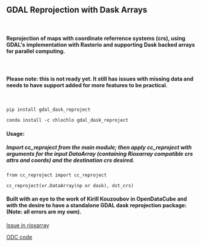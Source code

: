 ## GDAL Reprojection with Dask Arrays
<br/>

#### Reprojection of maps with coordinate referrence systems (crs), using GDAL's implementation with Rasterio and supporting Dask backed arrays for parallel computing.    
<br/>

#### Please note: this is not ready yet. It still has issues with missing data and needs to have support added for more features to be practical.
<br/>

```pip install gdal_dask_reproject```

```conda install -c chlochlo gdal_dask_reproject```
<br/>

#### Usage:
##### Import cc_reproject from the main module; then apply cc_reproject with arguments for the input DataArray (containing Rioxarray compatible crs attrs and coords) and the destination crs desired. 

```
from cc_reproject import cc_reproject

cc_reproject(xr.DataArray(np or dask), dst_crs)
```

#### Built with an eye to the work of Kirill Kouzoubov in OpenDataCube and with the desire to have a standalone GDAL dask reprojection package: (Note: all errors are my own).

[Issue in rioxarray](https://github.com/corteva/rioxarray/issues/119)

[ODC code](https://github.com/opendatacube/odc-tools/blob/develop/libs/algo/odc/algo/_warp.py)
